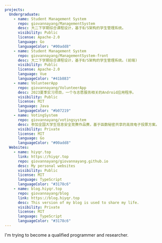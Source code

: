 ```yaml
---
projects:
  Undergraduate:
    - name: Student Management System
      repo: giovannayang/ManagementSystem
      desc: 大二下学期综合课程设计，基于B/S架构的学生管理系统。
      visibility: Public
      license: Apache-2.0
      language: Go
      languageColor: "#00add8"
    - name: Student Management System
      repo: giovannayang/ManagementSystem-front
      desc: 大二下学期综合课程设计，基于B/S架构的学生管理系统。(前端)
      visibility: Public
      license: Apache-2.0
      language: Vue
      languageColor: "#41b883"
    - name: VolunteerApp
      repo: giovannayang/VolunteerApp
      desc: 2023夏季实习项目，一个与志愿服务相关的Android应用程序。
      visibility: Public
      license: MIT
      language: Java
      languageColor: "#b07219"
    - name: VotingSystem
      repo: giovannayang/votingsystem
      desc: 参加全国大学生信息安全竞赛作品赛，基于函数秘密共享的高效电子投票方案。
      visibility: Private
      license: MIT
      language: Go
      languageColor: "#00add8"
  Websites:
    - name: hiyqr.top
      link: https://hiyqr.top
      repo: giovannayang/giovannayang.github.io
      desc: My personal websites
      visibility: Public
      license: MIT
      language: TypeScript
      languageColor: "#3178c6"
    - name: blog.hiyqr.top
      repo: giovannayang/blog
      link: https://blog.hiyqr.top
      desc: This version of my blog is used to share my life.
      visibility: Private
      license: MIT
      language: TypeScript
      languageColor: "#3178c6"
---
```


I'm trying to become a qualified programmer and researcher.
